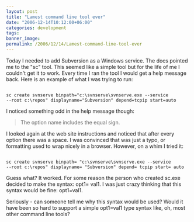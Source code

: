 ```yaml
---
layout: post
title: "Lamest command line tool ever"
date: "2006-12-14T10:12:00+06:00"
categories: development 
tags: 
banner_image: 
permalink: /2006/12/14/Lamest-command-line-tool-ever
---
```


Today I needed to add Subversion as a Windows service. The docs pointed me to the "sc" tool. This seemed like a simple tool but for the life of me I couldn't get it to work. Every time I ran the tool I would get a help message back. Here is an example of what I was trying to run:

<code>
sc create svnserve binpath="c:\svnserve\svnserve.exe --service 
--root c:\repos" displayname="Subversion" depend=tcpip start=auto
</code>

I noticed something odd in the help message though: 

<blockquote>
The option name includes the equal sign.
</blockquote>

I looked again at the web site instructions and noticed that after every option there was a space. I was convinced that was just a typo, or formatting used to wrap nicely in a browser. However, on a whim I tried it:

<code>
sc create svnserve binpath= "c:\svnserve\svnserve.exe --service 
--root c:\repos" displayname= "Subversion" depend= tcpip start= auto
</code>

Guess what? It worked. For some reason the person who created sc.exe decided to make the syntax: opt1= val1. I was just crazy thinking that this syntax would be fine: opt1=val1.

Seriously - can someone tell me why this syntax would be used? Would it have been so hard to support a simple opt1=val1 type syntax like, oh, most other command line tools?